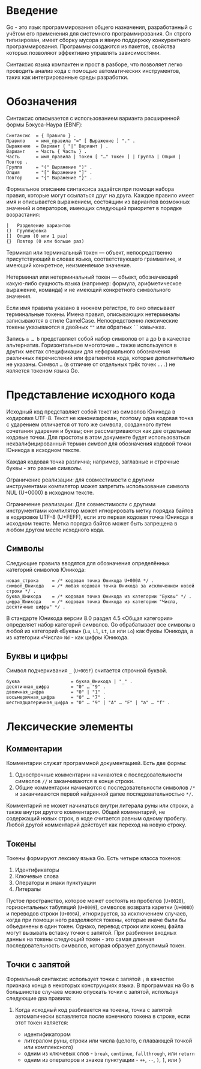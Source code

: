 
# Введение
Go - это язык программирования общего назначения, разработанный с учётом его применения для системного программирования.
Он строго типизирован, имеет сборку мусора и явную поддержку конкурентного программирования.
Программы создаются из пакетов, свойства которых позволяют эффективно управлять зависимостями.

Синтаксис языка компактен и прост в разборе, что позволяет легко проводить анализ кода с помощью автоматических инструментов,
таких как интегрированные среды разработки.

# Обозначения
Синтаксис описывается с использованием варианта расширенной формы Бэкуса-Наура (EBNF):
```
Синтаксис  = { Правило } .
Правило    = имя_правила "=" [ Выражение ] "." .
Выражение  = Вариант { "|" Вариант } .
Вариант    = Часть { Часть } .
Часть      = имя_правила | токен [ "…" токен ] | Группа | Опция | Повтор .
Группа     = "(" Выражение ")" .
Опция      = "[" Выражение "]" .
Повтор     = "{" Выражение "}" .
```
Формальное описание синтаксиса задаётся при помощи набора правил, которые могут ссылаться друг на друга. Каждое правило имеет имя и описывается выражением,
состоящим из вариантов возможных значений и операторов, имеющих следующий приоритет в порядке возрастания:
```
|   Разделение вариантов
()  Группировка
[]  Опция (0 или 1 раз)
{}  Повтор (0 или больше раз)
```
Терминал или терминальный токен — объект, непосредственно присутствующий в словах языка, соответствующего грамматике, и имеющий конкретное, неизменяемое значение.

Нетерминал или нетерминальный токен — объект, обозначающий какую-либо сущность языка (например: формула, арифметическое выражение, команда) и не имеющий конкретного символьного значения.

Если имя правила указано в нижнем регистре, то оно описывает терминальные токены.
Имена правил, описывающих нетерминалы записываются в стиле CamelCase.
Непосредственно лексические токены указываются в двойных ```""``` или обратных ``` `` ``` кавычках.

Запись ```a … b``` представляет собой набор символов от a до b в качестве альтернатив.
Горизонтальное многоточие ```…``` также используется в других местах спецификации для неформального обозначения различных перечислений или фрагментов кода, которые дополнительно не указаны.
Символ ```…``` (в отличие от отдельных трёх точек ```...```) не является токеном языка Go.

# Представление исходного кода

Исходный код представляет собой текст из символов Юникода в кодировке UTF-8.
Текст не канонизирован, поэтому одна кодовая точка с ударением отличается от того же символа, созданного путем сочетания ударения и буквы; они рассматриваются как две отдельные кодовые точки.
Для простоты в этом документе будет использоваться неквалифицированный термин *символ* для обозначения кодовой точки Юникода в исходном тексте.

Каждая кодовая точка различна; например, заглавные и строчные буквы - это разные символы.

Ограничение реализации: для совместимости с другими инструментами компилятор может запретить использование символа NUL (U+0000) в исходном тексте.

Ограничение реализации: Для совместимости с другими инструментами компилятор может игнорировать метку порядка байтов в кодировке UTF-8 (U+FEFF), если это первая кодовая точка Юникода в исходном тексте. Метка порядка байтов может быть запрещена в любом другом месте исходного кода.

## Символы

Следующие правила вводятся для обозначения определённых категорий символов Юникода:
```
новая_строка     = /* кодовая точка Юникода U+000A */ .
символ_Юникода   = /* любая кодовая точка Юникода за исключением новой строки */ .
буква_Юникода    = /* кодовая точка Юникода из категории "Буквы" */ .
цифра_Юникода    = /* кодовая точка Юникода из категории "Числа, десятичные цифры" */ .
```
В стандарте Юникода версии 8.0 раздел 4.5 «Общая категория» определяет набор категорий символов.
Go обрабатывает все символы в любой из категорий «Буквы» (```Lu```, ```Ll```, ```Lt```, ```Lm``` или ```Lo```) как буквы Юникода, а из категории «Числа» ```Nd``` - как цифры Юникода.

## Буквы и цифры

Символ подчеркивания ```_``` (```U+005F```) считается строчной буквой.

```
буква                   = буква_Юникода | "_" .
десятичная_цифра        = "0" … "9" .
двоичная_цифра          = "0" | "1" .
восьмеричная_цифра      = "0" … "7" .
шестнадцатеричная_цифра = "0" … "9" | "A" … "F" | "a" … "f" .
```

# Лексические элементы
## Комментарии
Комментарии служат программной документацией. Есть две формы:
1. Однострочные комментарии начинаются с последовательности символов ```//``` и заканчиваются в конце строки.
2. Общие комментарии начинаются с последовательности символов ```/*``` и заканчиваются первой найденной далее последовательностью ```*/```.

Комментарий не может начинаться внутри литерала руны или строки, а также внутри другого комментария.
Общий комментарий, не содержащий новых строк, в коде считается равным одному пробелу. Любой другой комментарий действует как переход на новую строку.

## Токены
Токены формируют лексику языка Go. Есть четыре класса токенов:
1. Идентификаторы
2. Ключевые слова
3. Операторы и знаки пунктуации
4. Литералы

Пустое пространство, которое может состоять из пробелов (```U+0020```), горизонтальных табуляций (```U+0009```), символов возврата каретки (```U+000D```) и переводов строки (```U+000A```), игнорируется,
за исключением случаев, когда при помощи него разделяются токены, которые иначе были бы объединены в один токен. Однако, перевод строки или конец файла могут вызывать вставку точки с запятой.
При разбиении входных данных на токены следующий токен - это самая длинная последовательность символов, которая образует допустимый токен.

## Точки с запятой

Формальный синтаксис использует точки с запятой ```;``` в качестве признака конца в некоторых конструкциях языка.
В программах на Go в большинстве случаев можно опускать точки с запятой, используя следующие два правила:
1. Когда исходный код разбивается на токены, точка с запятой автоматически вставляется после конечного токена в строке, если этот токен является:


   - идентификатором
   - литералом руны, строки или числа (целого, с плавающей точкой или комплексного)
   - одним из ключевых слов - ```break```, ```continue```, ```fallthrough```, или ```return```
   - одним из операторов и знаков пунктуации - ```++```, ```--```, ```)```, ```]```, или ```}```
